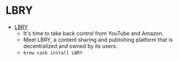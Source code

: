 # LBRY
- [LBRY](https://lbry.com/)
  -  It's time to take back control from YouTube and Amazon.
  - Meet LBRY, a content sharing and publishing platform that is decentralized and owned by its users.
  - `brew cask install LBRY`
